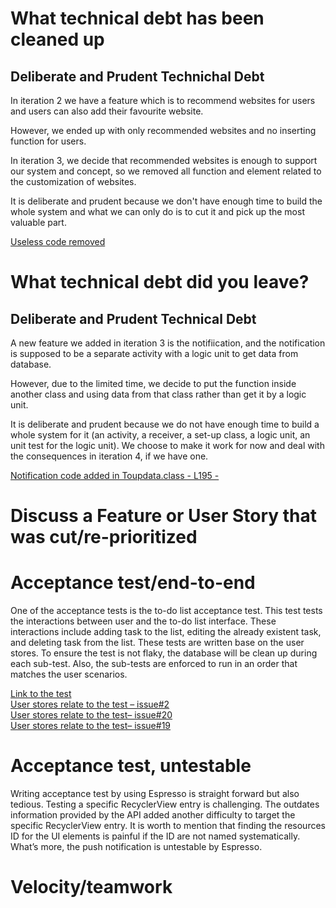 # What technical debt has been cleaned up
## Deliberate and Prudent Technichal Debt

In iteration 2 we have a feature which is to recommend websites for users and users can also add their favourite website. 

However, we ended up with only recommended websites and no inserting function for users. 

In iteration 3, we decide that recommended websites is enough to support our system and concept, so we removed all function and element related to the customization of websites.

It is deliberate and prudent because we don't have enough time to build the whole system and what we can only do is to cut it and pick up the most valuable part.

[Useless code removed](https://code.cs.umanitoba.ca/3350-winter-2021-a01/your-internet-neighbours-group-11/-/commit/b0ac02a21af2fa1f19816633c6a3b9a29fe30248)

# What technical debt did you leave?
## Deliberate and Prudent Technical Debt

A new feature we added in iteration 3 is the notifiication, and the notification is supposed to be a separate activity with a logic unit to get data from database.

However, due to the limited time, we decide to put the function inside another class and using data from that class rather than get it by a logic unit.

It is deliberate and prudent because we do not have enough time to build a whole system for it (an activity, a receiver, a set-up class, a logic unit, an unit test for the logic unit). We choose to make it work for now and deal with the consequences in iteration 4, if we have one. 

[Notification code added in Toupdata.class - L195 -](https://code.cs.umanitoba.ca/3350-winter-2021-a01/your-internet-neighbours-group-11/-/commit/65e986a5db342be864a72fb15f3061e6928c40a9)

# Discuss a Feature or User Story that was cut/re-prioritized

# Acceptance test/end-to-end

One of the acceptance tests is the to-do list acceptance test.  This test tests the interactions between user and the to-do list interface. These interactions include adding task to the list, editing the already existent task, and deleting task from the list. These tests are written base on the user stores. To ensure the test is not flaky, the database will be clean up during each sub-test. Also, the sub-tests are enforced to run in an order that matches the user scenarios.

[Link to the test]( https://code.cs.umanitoba.ca/3350-winter-2021-a01/your-internet-neighbours-group-11/-/blob/master/app/src/androidTest/java/com/groupeleven/studentlife/acceptanceTests/TodoListAcceptanceTests.java)  
[User stores relate to the test – issue#2]( https://code.cs.umanitoba.ca/3350-winter-2021-a01/your-internet-neighbours-group-11/-/issues/2)  
[User stores relate to the test– issue#20]( https://code.cs.umanitoba.ca/3350-winter-2021-a01/your-internet-neighbours-group-11/-/issues/20)  
[User stores relate to the test– issue#19]( https://code.cs.umanitoba.ca/3350-winter-2021-a01/your-internet-neighbours-group-11/-/issues/19)  

# Acceptance test, untestable  

Writing acceptance test by using Espresso is straight forward but also tedious. Testing a specific RecyclerView entry is challenging. The outdates information provided by the API added another difficulty to target the specific RecyclerView entry. It is worth to mention that finding the resources ID for the UI elements is painful if the ID are not named systematically.  What’s more, the push notification is untestable by Espresso.  

# Velocity/teamwork
